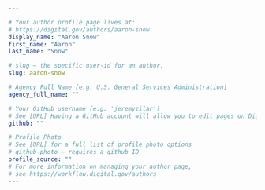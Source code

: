 ```yaml
---

# Your author profile page lives at:
# https://digital.gov/authors/aaron-snow
display_name: "Aaron Snow"
first_name: "Aaron"
last_name: "Snow"

# slug — the specific user-id for an author.
slug: aaron-snow

# Agency Full Name [e.g. U.S. General Services Administration]
agency_full_name: ""

# Your GitHub username [e.g. 'jeremyzilar']
# See [URL] Having a GitHub account will allow you to edit pages on DigitalGov. The image used in your GitHub account can also be used to populate your digital.gov profile photo.
github: ""

# Profile Photo
# See [URL] for a full list of profile photo options
# github-photo — requires a github ID
profile_source: ""
# For more information on managing your author page,
# see https://workflow.digital.gov/authors
---
```

